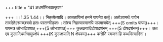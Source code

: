 +++
title = "41 अधर्माभिभवात्कृष्ण"

+++
।।1.35 1.44।। निहत्येत्यादि। आततायिनां हनने पापमेव कर्तृ। अतोऽयमर्थः
पापेन तावदेतेऽस्मच्छत्रवो हताः परतन्त्रीकृताः। तांश्च निहत्यास्मानपि
पापमाश्रयेत् +++(S omits पापम्)+++। पापमत्र लोभादिवशात् +++(S लोभवशात्)+++
कुलक्षयादिदोषादर्शनम् +++(S दोषदर्शनम्)+++। अत एव कुलादिधर्माणामुपक्षेपं +++(K
कुलक्षयादि N क्षेपकम्)+++ करोति स्वजनं हि कथमित्यादिना।  
